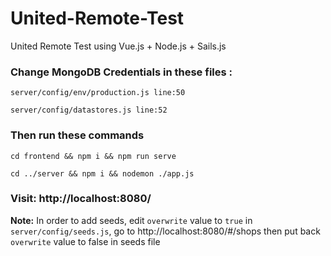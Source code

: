 # United-Remote-Test
United Remote Test using Vue.js + Node.js + Sails.js

### Change MongoDB Credentials in these files :

`server/config/env/production.js line:50`

`server/config/datastores.js line:52`

### Then run these commands
```cd frontend && npm i && npm run serve```

```cd ../server && npm i && nodemon ./app.js```

### Visit: http://localhost:8080/

**Note:** In order to add seeds, edit `overwrite` value to `true` in `server/config/seeds.js`, go to http://localhost:8080/#/shops then put back `overwrite` value to false in seeds file
